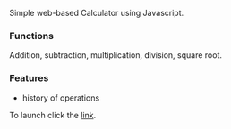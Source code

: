 Simple web-based Calculator using Javascript.

### Functions
Addition, subtraction, multiplication, division, square root.

### Features
+ history of operations

To launch click the [link](https://evg13ny.github.io/task-9-7/07_Number_and_string/index.html).